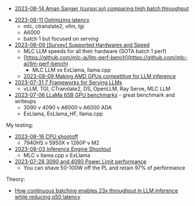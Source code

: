 * [2023-08-14 Aman Sanger (cursor.so) comparing high batch throughput](https://twitter.com/amanrsanger/status/1690828453233463297)
- [2023-08-11 Optimizing latency](https://hamel.dev/notes/llm/inference/03_inference.html)
  - mlc, ctranslate2, vllm, tgi
  - A6000
  - batch 1 but focused on serving
- [2023-08-09 [Survey] Supported Hardwares and Speed](https://github.com/mlc-ai/mlc-llm/issues/15)
  - MLC LLM speeds for all their hardware (SOTA batch 1 perf)
  - [https://github.com/mlc-ai/llm-perf-bench](https://github.com/mlc-ai/llm-perf-bench)
    - MLC LLM vs ExLlama, llama.cpp
  - [2023-08-09 Making AMD GPUs competitive for LLM inference](https://blog.mlc.ai/2023/08/09/Making-AMD-GPUs-competitive-for-LLM-inference)
- [2023-07-31 7 Frameworks for Serving LLMs  
](https://betterprogramming.pub/frameworks-for-serving-llms-60b7f7b23407)
  - vLLM, TGI, CTranslate2, DS, OpenLLM, Ray Serve, MLC LLM
- [2023-07-06 LLaMa 65B GPU benchmarks](https://www.reddit.com/r/LocalLLaMA/comments/14s7j9j/comment/jqy8shq/) - great benchmark and writeups 
  - 3090 v 4090 v A6000 v A6000 ADA
  - ExLlama, ExLlama_HF, llama.cpp

My testing:

- [2023-08-16 CPU shootoff](https://github.com/lhl/linuxlaptops/wiki/Minisforum-UM790-Pro#llamacpp)
  - 7940HS v 5950X v 1260P v M2
- [2023-08-03 Inference Engine Shootout](https://docs.google.com/spreadsheets/d/1kT4or6b0Fedd-W_jMwYpb63e1ZR3aePczz3zlbJW-Y4/edit#gid=1788227831)
  - MLC v llama.cpp v ExLlama
- [2023-07-28 3090 and 4090 Power Limit performance](https://docs.google.com/spreadsheets/d/1kT4or6b0Fedd-W_jMwYpb63e1ZR3aePczz3zlbJW-Y4/edit#gid=535675890)
  - You can shave 50-100W off the PL and retain 97% of performance

 

Theory:

- [How continuous batching enables 23x throughput in LLM inference while reducing p50 latency](https://www.anyscale.com/blog/continuous-batching-llm-inference)